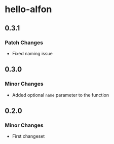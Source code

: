 # hello-alfon

## 0.3.1

### Patch Changes

- Fixed naming issue

## 0.3.0

### Minor Changes

- Added optional `name` parameter to the function

## 0.2.0

### Minor Changes

- First changeset
